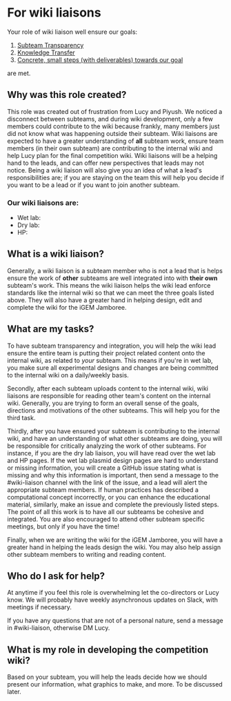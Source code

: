 # For wiki liaisons

Your role of wiki liaison well ensure our goals:

1. [Subteam Transparency](../index.md#subteam-transparency)
2. [Knowledge Transfer](../index.md#knowledge-transfer)
3. [Concrete, small steps (with deliverables) towards our goal](../index.md#concrete-small-steps-with-deliverables-towards-our-goal)

are met.

## Why was this role created? 
This role was created out of frustration from Lucy and Piyush. We noticed a disconnect between subteams, and during wiki development, only a few members could contribute to the wiki because frankly, many members just did not know what was happening outside their subteam. Wiki liaisons are expected to have a greater understanding of **all** subteam work, ensure team members (in their own subteam) are contributing to the internal wiki and help Lucy plan for the final competition wiki. Wiki liaisons will be a helping hand to the leads, and can offer new perspectives that leads may not notice. Being a wiki liaison will also give you an idea of what a lead's responsibilities are; if you are staying on the team this will help you decide if you want to be a lead or if you want to join another subteam.

### Our wiki liaisons are: 
- Wet lab:
- Dry lab:
- HP:

## What is a wiki liaison?
Generally, a wiki liaison is a subteam member who is not a lead that is helps ensure the work of **other** subteams are well integrated into with **their own** subteam's work. This means the wiki liaison helps the wiki lead enforce standards like the internal wiki so that we can meet the three goals listed above. They will also have a greater hand in helping design, edit and complete the wiki for the iGEM Jamboree.

## What are my tasks? 
To have subteam transparency and integration, you will help the wiki lead ensure the entire team is putting their project related content onto the internal wiki, as related to *your* subteam. This means if you're in wet lab, you make sure all experimental designs and changes are being committed to the internal wiki on a daily/weekly basis.

Secondly, after each subteam uploads content to the internal wiki, wiki liaisons are responsible for reading other team's content on the internal wiki. Generally, you are trying to form an overall sense of the goals, directions and motivations of the other subteams. This will help you for the third task.

Thirdly, after you have ensured your subteam is contributing to the internal wiki, and have an understanding of what other subteams are doing, you will be responsible for critically analyzing the work of other subteams. For instance, if you are the dry lab liaison, you will have read over the wet lab and HP pages. If the wet lab plasmid design pages are hard to understand or missing information, you will create a GitHub issue stating what is missing and why this information is important, then send a message to the #wiki-liaison channel with the link of the issue, and a lead will alert the appropriate subteam members. If human practices has described a computational concept incorrectly, or you can enhance the educational material, similarly, make an issue and complete the previously listed steps. The point of all this work is to have all our subteams be cohesive and integrated. You are also encouraged to attend other subteam specific meetings, but only if you have the time!

Finally, when we are writing the wiki for the iGEM Jamboree, you will have a greater hand in helping the leads design the wiki. You may also help assign other subteam members to writing and reading content.

## Who do I ask for help?
At anytime if you feel this role is overwhelming let the co-directors or Lucy know. We will probably have weekly asynchronous updates on Slack, with meetings if necessary.

If you have any questions that are not of a personal nature, send a message in #wiki-liaison, otherwise DM Lucy.

## What is my role in developing the competition wiki?
Based on your subteam, you will help the leads decide how we should present our information, what graphics to make, and more. To be discussed later.
